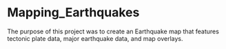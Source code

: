 # Mapping_Earthquakes

The purpose of this project was to create an Earthquake map that features tectonic plate data, major earthquake data, and map overlays. 

